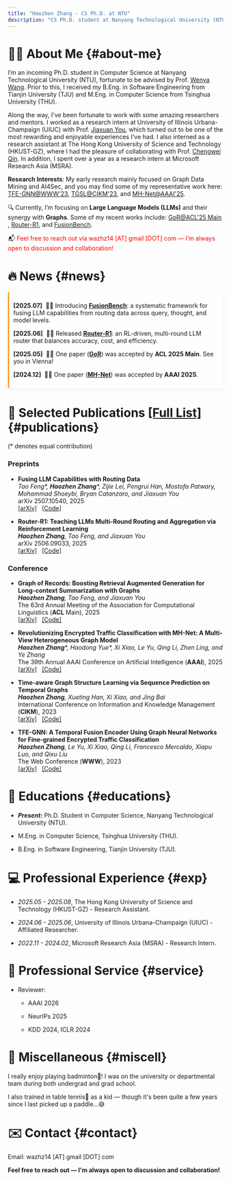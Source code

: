 ```yaml
---
title: "Haozhen Zhang - CS Ph.D. at NTU"
description: "CS Ph.D. student at Nanyang Technological University (NTU). Focusing on Large Language Models (LLMs) and their synergy with Graphs"
---
```


# 👨‍💻 **About Me** {#about-me}

I’m an incoming Ph.D. student in Computer Science at Nanyang Technological University (NTU), fortunate to be advised by Prof. <a href="https://personal.ntu.edu.sg/wangwy/" target="_blank" rel="noopener noreferrer">Wenya Wang</a>.
Prior to this, I received my B.Eng. in Software Engineering from Tianjin University (TJU) and M.Eng. in Computer Science from Tsinghua University (THU).

Along the way, I’ve been fortunate to work with some amazing researchers and mentors.
I worked as a research intern at University of Illinois Urbana-Champaign (UIUC) with Prof. <a href="https://cs.stanford.edu/people/jiaxuan/" target="_blank" rel="noopener noreferrer">Jiaxuan You</a>, which turned out to be one of the most rewarding and enjoyable experiences I've had.
I also interned as a research assistant at The Hong Kong University of Science and Technology (HKUST-GZ), where I had the pleasure of collaborating with Prof. <a href="https://qcwthu.github.io/" target="_blank" rel="noopener noreferrer">Chengwei Qin</a>.
In addition, I spent over a year as a research intern at Microsoft Research Asia (MSRA).



**Research Interests**: My early research mainly focused on Graph Data Mining and AI4Sec, and you may find some of my representative work here: <a href="https://arxiv.org/abs/2307.16713" target="_blank" rel="noopener noreferrer">TFE-GNN@WWW'23</a>, <a href="https://arxiv.org/abs/2306.07699" target="_blank" rel="noopener noreferrer">TGSL@CIKM'23</a>, and <a href="https://arxiv.org/abs/2501.03279" target="_blank" rel="noopener noreferrer">MH-Net@AAAI'25</a>. 


🔍 Currently, I’m focusing on **Large Language Models (LLMs)** and their synergy with **Graphs**. Some of my recent works include: <a href="https://arxiv.org/abs/2410.11001" target="_blank" rel="noopener noreferrer">GoR@ACL'25 Main</a>
, <a href="https://arxiv.org/abs/2506.09033" target="_blank" rel="noopener noreferrer">Router-R1</a>, and <a href="https://arxiv.org/abs/2507.10540" target="_blank" rel="noopener noreferrer">FusionBench</a>.



📬 <span style="color:red">Feel free to reach out via wazhz14 [AT] gmail [DOT] com — I’m always open to discussion and collaboration!</span>



# 🔥 **News** {#news}



<div style="max-height: 300px; overflow-y: auto; padding-right: 10px; border-left: 3px solid #f90; background-color: rgba(255, 255, 255, 0.7); padding: 10px; border-radius: 6px; box-shadow: 0 2px 6px rgba(0, 0, 0, 0.05);">

  <p><strong>[2025.07]</strong> &nbsp;🎉🎉 Introducing <a href="https://arxiv.org/abs/2507.10540" target="_blank" rel="noopener noreferrer"><strong>FusionBench</strong></a>: a systematic framework for fusing LLM capabilities from routing data across query, thought, and model levels.</p>


  <p><strong>[2025.06]</strong> &nbsp;🎉🎉 Released <a href="https://arxiv.org/abs/2506.09033" target="_blank" rel="noopener noreferrer"><strong>Router-R1</strong></a>: an RL-driven, multi-round LLM router that balances accuracy, cost, and efficiency.</p>


  <p><strong>[2025.05]</strong> &nbsp;🎉🎉 One paper (<a href="https://arxiv.org/abs/2410.11001" target="_blank" rel="noopener noreferrer"><strong>GoR</strong></a>) was accepted by <strong>ACL 2025 Main</strong>. See you in Vienna!</p>
  
  <p><strong>[2024.12]</strong> &nbsp;🎉🎉 One paper (<a href="https://arxiv.org/abs/2501.03279" target="_blank" rel="noopener noreferrer"><strong>MH-Net</strong></a>) was accepted by <strong>AAAI 2025</strong>.</p>

</div>




# 📝 **Selected Publications** <a href="https://scholar.google.com/citations?user=dqOYStwAAAAJ&hl=zh-CN" target="_blank" rel="noopener noreferrer">[Full List]</a> {#publications}

(* denotes equal contribution)


### **Preprints**


- **Fusing LLM Capabilities with Routing Data** <br>
  <i>Tao Feng*, **Haozhen Zhang***, Zijie Lei, Pengrui Han, Mostofa Patwary, Mohammad Shoeybi, Bryan Catanzaro, and Jiaxuan You</i> <br>
  arXiv 2507.10540, 2025 <br>
  <a href="https://arxiv.org/abs/2507.10540" target="_blank" rel="noopener noreferrer">[arXiv]</a>&nbsp;&nbsp;&nbsp;<a href="https://github.com/ulab-uiuc/FusionFactory" target="_blank" rel="noopener noreferrer">[Code]</a>


- **Router-R1: Teaching LLMs Multi-Round Routing and Aggregation via Reinforcement Learning** <br>
  <i>**Haozhen Zhang**, Tao Feng, and Jiaxuan You</i> <br>
  arXiv 2506.09033, 2025 <br>
  <a href="https://arxiv.org/abs/2506.09033" target="_blank" rel="noopener noreferrer">[arXiv]</a>&nbsp;&nbsp;&nbsp;<a href="https://github.com/ulab-uiuc/Router-R1" target="_blank" rel="noopener noreferrer">[Code]</a>







### **Conference**


- **Graph of Records: Boosting Retrieval Augmented Generation for Long-context Summarization with Graphs** <br>
  <i>**Haozhen Zhang**, Tao Feng, and Jiaxuan You</i> <br>
  The 63rd Annual Meeting of the Association for Computational Linguistics (**ACL** Main), 2025 <br>
  <a href="https://arxiv.org/abs/2410.11001" target="_blank" rel="noopener noreferrer">[arXiv]</a>&nbsp;&nbsp;&nbsp;<a href="https://github.com/ulab-uiuc/GoR" target="_blank" rel="noopener noreferrer">[Code]</a>



- **Revolutionizing Encrypted Traffic Classification with MH-Net: A Multi-View Heterogeneous Graph Model** <br>
  <i>**Haozhen Zhang***, Haodong Yue*, Xi Xiao, Le Yu, Qing Li, Zhen Ling, and Ye Zhang</i> <br>
  The 39th Annual AAAI Conference on Artificial Intelligence (**AAAI**), 2025 <br>
  <a href="https://arxiv.org/abs/2501.03279" target="_blank" rel="noopener noreferrer">[arXiv]</a>&nbsp;&nbsp;&nbsp;<a href="https://github.com/ViktorAxelsen/MH-Net" target="_blank" rel="noopener noreferrer">[Code]</a>



- **Time-aware Graph Structure Learning via Sequence Prediction on Temporal Graphs** <br>
  <i>**Haozhen Zhang**, Xueting Han, Xi Xiao, and Jing Bai</i> <br>
  International Conference on Information and Knowledge Management (**CIKM**), 2023 <br>
  <a href="https://arxiv.org/abs/2306.07699" target="_blank" rel="noopener noreferrer">[arXiv]</a>&nbsp;&nbsp;&nbsp;<a href="https://github.com/ViktorAxelsen/TGSL" target="_blank" rel="noopener noreferrer">[Code]</a>



- **TFE-GNN: A Temporal Fusion Encoder Using Graph Neural Networks for Fine-grained Encrypted Traffic Classification** <br>
  <i>**Haozhen Zhang**, Le Yu, Xi Xiao, Qing Li, Francesco Mercaldo, Xiapu Luo, and Qixu Liu</i> <br>
  The Web Conference (**WWW**), 2023 <br>
  <a href="https://arxiv.org/abs/2307.16713" target="_blank" rel="noopener noreferrer">[arXiv]</a>&nbsp;&nbsp;&nbsp;<a href="https://github.com/ViktorAxelsen/TFE-GNN" target="_blank" rel="noopener noreferrer">[Code]</a>
  <!-- <a href="https://arxiv.org/abs/2307.16713" class="no-trailing-icon"><img src="https://img.shields.io/badge/arXiv-2307.16713-b31b1b.svg?style=flat-square" alt="Arxiv-2307.16713"/></a><a href="https://github.com/ViktorAxelsen/TFE-GNN" class="no-trailing-icon"><img alt="GitHub Repo stars" src="https://img.shields.io/github/stars/ViktorAxelsen/TFE-GNN?style=flat-square&logo=github&label=GitHub%20Stars&labelColor=black"></a> -->




# 📖 **Educations** {#educations}

- ***Present:*** Ph.D. Student in Computer Science, Nanyang Technological University (NTU). 

- M.Eng. in Computer Science, Tsinghua University (THU). 

- B.Eng. in Software Engineering, Tianjin University (TJU). 


# 💻 **Professional Experience** {#exp}

- *2025.05 - 2025.08*, The Hong Kong University of Science and Technology (HKUST-GZ) - Research Assistant.

- *2024.06 - 2025.06*, University of Illinois Urbana-Champaign (UIUC) - Affiliated Researcher.

- *2022.11 - 2024.02*, Microsoft Research Asia (MSRA) - Research Intern.



# 🤝 **Professional Service** {#service}

- Reviewer:

  + AAAI 2026

  + NeurIPs 2025

  + KDD 2024, ICLR 2024


# 🎯 **Miscellaneous** {#miscell}

I really enjoy playing badminton🏸! I was on the university or departmental team during both undergrad and grad school.

I also trained in table tennis🏓 as a kid — though it's been quite a few years since I last picked up a paddle...😅


# ✉️ **Contact** {#contact}

Email: wazhz14 [AT] gmail [DOT] com


**Feel free to reach out — I'm always open to discussion and collaboration!**



<script type='text/javascript' id='clustrmaps' src='//cdn.clustrmaps.com/map_v2.js?cl=ffffff&w=300&t=tt&d=U9EdoERBMjWbx0dtCcwdYMtW9DemMiY6dQDklIgdvu4&co=2d78ad&cmo=3acc3a&cmn=ff5353&ct=ffffff'></script>